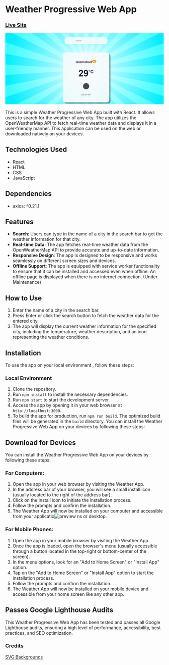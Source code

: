 # Weather Progressive Web App

### [Live Site](https://accessweather.netlify.app/) 


![Weather App](./public/preview.png)

This is a simple Weather Progressive Web App built with React. It allows users to search for the weather of any city. The app utilizes the OpenWeatherMap API to fetch real-time weather data and displays it in a user-friendly manner. This application can be used on the web or downloaded natively on your devices. 

## Technologies Used

- React
- HTML
- CSS
- JavaScript

## Dependencies

- axios: ^0.21.1

## Features

- **Search**: Users can type in the name of a city in the search bar to get the weather information for that city.
- **Real-time Data**: The app fetches real-time weather data from the OpenWeatherMap API to provide accurate and up-to-date information.
- **Responsive Design**: The app is designed to be responsive and works seamlessly on different screen sizes and devices.
- **Offline Support**: The app is equipped with service worker functionality to ensure that it can be installed and accessed even when offline. An offline page is displayed when there is no internet connection. (Under Maintenance)

## How to Use

1. Enter the name of a city in the search bar.
2. Press Enter or click the search button to fetch the weather data for the entered city.
3. The app will display the current weather information for the specified city, including the temperature, weather description, and an icon representing the weather conditions.

## Installation

To use the app on your local environment , follow these steps:

### Local Environment
1. Clone the repository.
2. Run `npm install` to install the necessary dependencies.
3. Run `npm start` to start the development server.
4. Access the app by opening it in your web browser at `http://localhost:3000`.
5. To build the app for production, run `npm run build`. The optimized build files will be generated in the `build` directory.
You can install the Weather Progressive Web App on your devices by following these steps:

## Download for Devices
You can install the Weather Progressive Web App on your devices by following these steps:

### For Computers:
1. Open the app in your web browser by visiting the Weather App.
2. In the address bar of your browser, you will see a small install icon (usually located to the right of the address bar).
3. Click on the install icon to initiate the installation process.
4. Follow the prompts and confirm the installation.
5. The Weather App will now be installed on your computer and accessible from your applicatio<img width="942" alt="preview" src="https://github.com/aiman2022skipq/weather_pwa/assets/111865753/7011f83d-69b4-4b62-8e3e-09522378f463">
ns or desktop.

### For Mobile Phones:
1. Open the app in your mobile browser by visiting the Weather App.
2. Once the app is loaded, open the browser's menu (usually accessible through a button located in the top-right or bottom-center of the screen).
3. In the menu options, look for an "Add to Home Screen" or "Install App" option.
4. Tap on the "Add to Home Screen" or "Install App" option to start the installation process.
5. Follow the prompts and confirm the installation.
6. The Weather App will now be installed on your mobile device and accessible from your home screen like any other app.

## Passes Google Lighthouse Audits

This Weather Progressive Web App has been tested and passes all Google Lighthouse audits, ensuring a high level of performance, accessibility, best practices, and SEO optimization.

### Credits
[SVG Backgrounds](https://www.svgbackgrounds.com/set/free-svg-backgrounds-and-patterns/)
